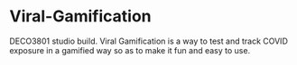 # Viral-Gamification
DECO3801 studio build. Viral Gamification is a way to test and track COVID exposure in a gamified way so as to make it fun and easy to use.
